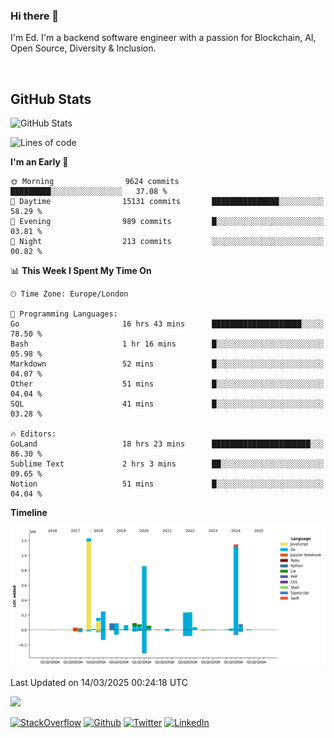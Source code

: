 ### Hi there 👋
 I'm Ed. I'm a backend software engineer with a passion for Blockchain, AI, Open Source, Diversity & Inclusion.

<br />

<h2>GitHub Stats</h2>
<p><img src="https://github-readme-stats.vercel.app/api?username=echarrod&amp;show_icons=true" alt="GitHub Stats"></p>

<!--START_SECTION:waka-->
![Lines of code](https://img.shields.io/badge/From%20Hello%20World%20I%27ve%20Written-4.8%20million%20lines%20of%20code-blue)

**I'm an Early 🐤** 

```text
🌞 Morning                9624 commits        █████████░░░░░░░░░░░░░░░░   37.08 % 
🌆 Daytime                15131 commits       ███████████████░░░░░░░░░░   58.29 % 
🌃 Evening                989 commits         █░░░░░░░░░░░░░░░░░░░░░░░░   03.81 % 
🌙 Night                  213 commits         ░░░░░░░░░░░░░░░░░░░░░░░░░   00.82 % 
```


📊 **This Week I Spent My Time On** 

```text
🕑︎ Time Zone: Europe/London

💬 Programming Languages: 
Go                       16 hrs 43 mins      ████████████████████░░░░░   78.50 % 
Bash                     1 hr 16 mins        █░░░░░░░░░░░░░░░░░░░░░░░░   05.98 % 
Markdown                 52 mins             █░░░░░░░░░░░░░░░░░░░░░░░░   04.07 % 
Other                    51 mins             █░░░░░░░░░░░░░░░░░░░░░░░░   04.04 % 
SQL                      41 mins             █░░░░░░░░░░░░░░░░░░░░░░░░   03.28 % 

🔥 Editors: 
GoLand                   18 hrs 23 mins      ██████████████████████░░░   86.30 % 
Sublime Text             2 hrs 3 mins        ██░░░░░░░░░░░░░░░░░░░░░░░   09.65 % 
Notion                   51 mins             █░░░░░░░░░░░░░░░░░░░░░░░░   04.04 % 
```

**Timeline**

![Lines of Code chart](https://raw.githubusercontent.com/echarrod/echarrod/main/assets/bar_graph.png)


 Last Updated on 14/03/2025 00:24:18 UTC
<!--END_SECTION:waka-->

![](https://komarev.com/ghpvc/?username=echarrod)

<p>
<a href="https://stackoverflow.com/users/1014632/ech" target="_blank"><img alt="StackOverflow" src="https://img.shields.io/badge/-Stackoverflow-FE7A16?style=for-the-badge&logo=stack-overflow&logoColor=white" /></a> 
<a href="https://github.com/echarrod" target="_blank"><img alt="Github" src="https://img.shields.io/badge/GitHub-%2312100E.svg?&style=for-the-badge&logo=Github&logoColor=white" /></a> 
<a href="https://twitter.com/e_harrod" target="_blank"><img alt="Twitter" src="https://img.shields.io/badge/twitter-%231DA1F2.svg?&style=for-the-badge&logo=twitter&logoColor=white" /></a> 
<a href="https://www.linkedin.com/in/ed-harrod" target="_blank"><img alt="LinkedIn" src="https://img.shields.io/badge/linkedin-%230077B5.svg?&style=for-the-badge&logo=linkedin&logoColor=white" /></a>
